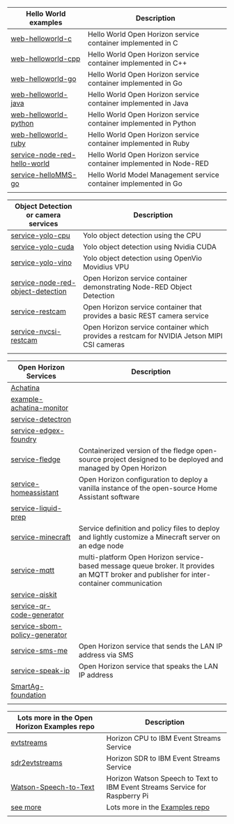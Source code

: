 Hello World examples | Description
------------------------|-------------
[web-helloworld-c](https://github.com/open-horizon-services/web-helloworld-c) | Hello World Open Horizon service container implemented in C |
[web-helloworld-cpp](https://github.com/open-horizon-services/web-helloworld-cpp) | Hello World Open Horizon service container implemented in C++ |
[web-helloworld-go](https://github.com/open-horizon-services/web-helloworld-go) | Hello World Open Horizon service container implemented in Go |
[web-helloworld-java](https://github.com/open-horizon-services/web-helloworld-java) | Hello World Open Horizon service container implemented in Java |
[web-helloworld-python](https://github.com/open-horizon-services/web-helloworld-python) | Hello World Open Horizon service container implemented in Python |
[web-helloworld-ruby](https://github.com/open-horizon-services/web-helloworld-ruby) | Hello World Open Horizon service container implemented in Ruby |
[service-node-red-hello-world](https://github.com/open-horizon-services/service-node-red-hello-world) | Hello World Open Horizon service container implemented in Node-RED|
[service-helloMMS-go](https://github.com/open-horizon-services/service-helloMMS-go) | Hello World Model Management service container implemented in Go |
||

Object Detection or camera services | Description
---------------------------------------|------------
[service-yolo-cpu](https://github.com/open-horizon-services/service-yolo-cpu) | Yolo object detection using the CPU |
[service-yolo-cuda](https://github.com/open-horizon-services/service-yolo-cuda) | Yolo object detection using Nvidia CUDA |
[service-yolo-vino](https://github.com/open-horizon-services/service-yolo-vino) | Yolo object detection using OpenVio Movidius VPU |
[service-node-red-object-detection](https://github.com/open-horizon-services/service-node-red-object-detection) | Open Horizon service container demonstrating Node-RED Object Detection |
[service-restcam](https://github.com/open-horizon-services/service-restcam) | Open Horizon service container that provides a basic REST camera service |
[service-nvcsi-restcam](https://github.com/open-horizon-services/service-nvcsi-restcam) | Open Horizon service container which provides a restcam for NVIDIA Jetson MIPI CSI cameras |
||

Open Horizon Services | Description
-------------------------|------------
[Achatina](https://github.com/open-horizon-services/Achatina) | |
[example-achatina-monitor](https://github.com/open-horizon-services/example-achatina-monitor) | |
[service-detectron](https://github.com/open-horizon-services/service-detectron2) | |
[service-edgex-foundry](https://github.com/open-horizon-services/service-edgex-foundry) | |
[service-fledge](https://github.com/open-horizon-services/service-fledge) | Containerized version of the fledge open-source project designed to be deployed and managed by Open Horizon |
[service-homeassistant](https://github.com/open-horizon-services/service-homeassistant) | Open Horizon configuration to deploy a vanilla instance of the open-source Home Assistant software |
[service-liquid-prep](https://github.com/open-horizon-services/service-liquid-prep) | |
[service-minecraft](https://github.com/open-horizon-services/service-minecraft) | Service definition and policy files to deploy and lightly customize a Minecraft server on an edge node
[service-mqtt](https://github.com/open-horizon-services/web-helloworld-cpp) | multi-platform Open Horizon service-based message queue broker. It provides an MQTT broker and publisher for inter-container communication |
[service-qiskit](https://github.com/open-horizon-services/service-qiskit) | |
[service-qr-code-generator](https://github.com/open-horizon-services/service-qr-code-generator) | |
[service-sbom-policy-generator](https://github.com/open-horizon-services/service-sbom-policy-generator) | |
[service-sms-me](https://github.com/open-horizon-services/service-sms-me) | Open Horizon service that sends the LAN IP address via SMS |
[service-speak-ip](https://github.com/open-horizon-services/service-speak-ip) | Open Horizon service that speaks the LAN IP address |
[SmartAg-foundation](https://github.com/open-horizon-services/SmartAg-foundation) | |
||

Lots more in the Open Horizon Examples repo | Description
--------------------------------------------|------------
[evtstreams](https://github.com/open-horizon-services/examples/tree/master/edge/evtstreams/cpu2evtstreams) | Horizon CPU to IBM Event Streams Service |
[sdr2evtstreams](https://github.com/open-horizon-services/examples/tree/master/edge/evtstreams/sdr2evtstreams) | Horizon SDR to IBM Event Streams Service |
[Watson-Speech-to-Text](https://github.com/open-horizon-services/examples/tree/master/edge/evtstreams/watson_speech2text) | Horizon Watson Speech to Text to IBM Event Streams Service for Raspberry Pi |
[see more](https://github.com/open-horizon-services/examples/tree/master/edge) | Lots more in the [Examples repo](https://github.com/open-horizon-services/examples/tree/master/edge)
||
